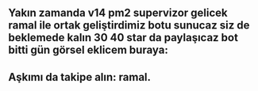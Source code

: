 ## Yakın zamanda v14 pm2 supervizor gelicek ramal ile ortak geliştirdimiz botu sunucaz siz de beklemede kalın 30 40 star da paylaşıcaz bot bitti gün görsel eklicem buraya:


## Aşkımı da takipe alın: ramal.
